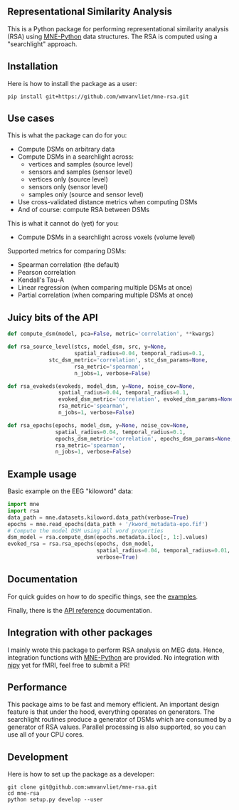 Representational Similarity Analysis
------------------------------------

This is a Python package for performing representational similarity analysis (RSA) using [MNE-Python](https://martinos.org/mne/stable/index.html) data structures. The RSA is computed using a "searchlight" approach.

## Installation

Here is how to install the package as a user:

`pip install git+https://github.com/wmvanvliet/mne-rsa.git`


## Use cases

This is what the package can do for you:

 - Compute DSMs on arbitrary data
 - Compute DSMs in a searchlight across:
    - vertices and samples (source level)
    - sensors and samples (sensor level)
    - vertices only (source level)
    - sensors only (sensor level)
    - samples only (source and sensor level)
 - Use cross-validated distance metrics when computing DSMs
 - And of course: compute RSA between DSMs

This is what it cannot do (yet) for you:

 - Compute DSMs in a searchlight across voxels (volume level)

Supported metrics for comparing DSMs:

  - Spearman correlation (the default)
  - Pearson correlation
  - Kendall's Tau-A
  - Linear regression (when comparing multiple DSMs at once)
  - Partial correlation (when comparing multiple DSMs at once)


## Juicy bits of the API 

```python
def compute_dsm(model, pca=False, metric='correlation', **kwargs)

def rsa_source_level(stcs, model_dsm, src, y=None,
                     spatial_radius=0.04, temporal_radius=0.1,
		     stc_dsm_metric='correlation', stc_dsm_params=None,
                     rsa_metric='spearman',
                     n_jobs=1, verbose=False)

def rsa_evokeds(evokeds, model_dsm, y=None, noise_cov=None,
                spatial_radius=0.04, temporal_radius=0.1,
                evoked_dsm_metric='correlation', evoked_dsm_params=None,
                rsa_metric='spearman',
                n_jobs=1, verbose=False)

def rsa_epochs(epochs, model_dsm, y=None, noise_cov=None,
               spatial_radius=0.04, temporal_radius=0.1,
               epochs_dsm_metric='correlation', epochs_dsm_params=None,
               rsa_metric='spearman',
               n_jobs=1, verbose=False)
```

## Example usage

Basic example on the EEG "kiloword" data:

```python
import mne
import rsa
data_path = mne.datasets.kiloword.data_path(verbose=True)
epochs = mne.read_epochs(data_path + '/kword_metadata-epo.fif')
# Compute the model DSM using all word properties
dsm_model = rsa.compute_dsm(epochs.metadata.iloc[:, 1:].values)
evoked_rsa = rsa.rsa_epochs(epochs, dsm_model,
                            spatial_radius=0.04, temporal_radius=0.01,
                            verbose=True)
```


## Documentation

For quick guides on how to do specific things, see the [examples](https://users.aalto.fi/~vanvlm1/mne-rsa/auto_examples/index.html).

Finally, there is the [API reference](https://users.aalto.fi/~vanvlm1/mne-rsa/api.html) documentation.


## Integration with other packages

I mainly wrote this package to perform RSA analysis on MEG data. Hence, integration functions with [MNE-Python](https://mne.tools) are provided. No integration with [nipy](https://nipy.org) yet for fMRI, feel free to submit a PR!


## Performance

This package aims to be fast and memory efficient. An important design feature is that under the hood, everything operates on generators. The searchlight routines produce a generator of DSMs which are consumed by a generator of RSA values. Parallel processing is also supported, so you can use all of your CPU cores.


## Development

Here is how to set up the package as a developer:

```
git clone git@github.com:wmvanvliet/mne-rsa.git
cd mne-rsa
python setup.py develop --user
```
